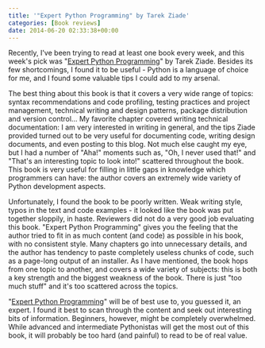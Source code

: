 ```yaml
---
title: '"Expert Python Programming" by Tarek Ziade'
categories: [Book reviews]
date: 2014-06-20 02:33:38+00:00
---
```


Recently, I've been trying to read at least one book every week, and this
week's pick was "[Expert Python Programming][1]" by Tarek Ziade. Besides its
few shortcomings, I found it to be useful - Python is a language of choice for
me, and I found some valuable tips I could add to my arsenal.

The best thing about this book is that it covers a very wide range of topics:
syntax recommendations and code profiling, testing practices and project
management, technical writing and design patterns, package distribution and
version control... My favorite chapter covered writing technical documentation:
I am very interested in writing in general, and the tips Ziade provided turned
out to be very useful for documenting code, writing design documents, and even
posting to this blog. Not much else caught my eye, but I had a number of "Aha!"
moments such as, "Oh, I never used that!" and "That's an interesting topic to
look into!" scattered throughout the book. This book is very useful for filling
in little gaps in knowledge which programmers can have: the author covers an
extremely wide variety of Python development aspects.

Unfortunately, I found the book to be poorly written. Weak writing style, typos
in the text and code examples - it looked like the book was put together
sloppily, in haste. Reviewers did not do a very good job evaluating this book.
"Expert Python Programming" gives you the feeling that the author tried to fit
in as much content (and code) as possible in his book, with no consistent
style. Many chapters go into unnecessary details, and the author has tendency
to paste completely useless chunks of code, such as a page-long output of an
installer. As I have mentioned, the book hops from one topic to another, and
covers a wide variety of subjects: this is both a key strength and the biggest
weakness of the book. There is just "too much stuff" and it's too scattered
across the topics.

"[Expert Python Programming][1]" will be of best use to, you guessed it, an
expert. I found it best to scan through the content and seek out interesting
bits of information. Beginners, however, might be completely overwhelmed. While
advanced and intermediate Pythonistas will get the most out of this book, it
will probably be too hard (and painful) to read to be of real value.

[1]: http://amzn.to/1yRw7AZ
